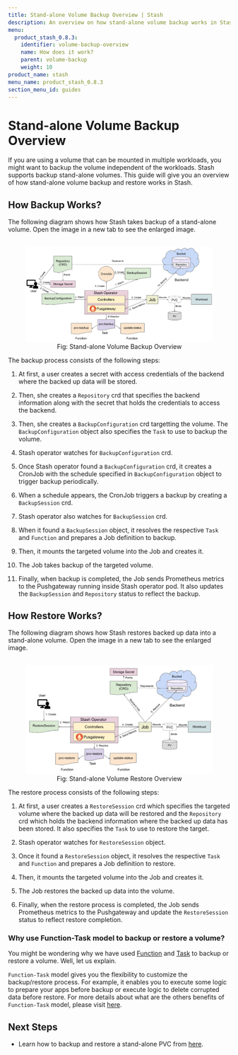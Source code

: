 ```yaml
---
title: Stand-alone Volume Backup Overview | Stash
description: An overview on how stand-alone volume backup works in Stash.
menu:
  product_stash_0.8.3:
    identifier: volume-backup-overview
    name: How does it work?
    parent: volume-backup
    weight: 10
product_name: stash
menu_name: product_stash_0.8.3
section_menu_id: guides
---
```


# Stand-alone Volume Backup Overview

If you are using a volume that can be mounted in multiple workloads, you might want to backup the volume independent of the workloads. Stash supports backup stand-alone volumes. This guide will give you an overview of how stand-alone volume backup and restore works in Stash.

## How Backup Works?

The following diagram shows how Stash takes backup of a stand-alone volume. Open the image in a new tab to see the enlarged image.

<figure align="center">
  <img alt="Stand-alone Volume Backup Overview" src="/docs/images/guides/latest/volumes/volume_backup_overview.svg">
  <figcaption align="center">Fig: Stand-alone Volume Backup Overview</figcaption>
</figure>

The backup process consists of the following steps:

1. At first, a user creates a secret with access credentials of the backend where the backed up data will be stored.

2. Then, she creates a `Repository` crd that specifies the backend information along with the secret that holds the credentials to access the backend.

3. Then, she creates a `BackupConfiguration` crd targetting the volume. The `BackupConfiguration` object also specifies the `Task` to use to backup the volume.

4. Stash operator watches for `BackupConfiguration` crd.

5. Once Stash operator found a `BackupConfiguration` crd, it creates a CronJob with the schedule specified in  `BackupConfiguration` object to trigger backup periodically.

6. When a schedule appears, the CronJob triggers a backup by creating a `BackupSession` crd.

7. Stash operator also watches for `BackupSession` crd.

8. When it found a `BackupSession` object, it resolves the respective `Task` and `Function` and prepares a Job definition to backup.

9. Then, it mounts the targeted volume into the Job and creates it.

10. The Job takes backup of the targeted volume.

11. Finally, when backup is completed, the Job sends Prometheus metrics to the Pushgateway running inside Stash operator pod. It also updates the `BackupSession` and `Repository` status to reflect the backup.

## How Restore Works?

The following diagram shows how Stash restores backed up data into a stand-alone volume. Open the image in a new tab to see the enlarged image.

<figure align="center">
  <img alt="Stand-alone Volume Restore Overview" src="/docs/images/guides/latest/volumes/volume_restore_overview.svg">
  <figcaption align="center">Fig: Stand-alone Volume Restore Overview</figcaption>
</figure>

The restore process consists of the following steps:

1. At first, a user creates a `RestoreSession` crd which specifies the targeted volume where the backed up data will be restored and the `Repository` crd which holds the backend information where the backed up data has been stored. It also specifies the `Task` to use to restore the target.

2. Stash operator watches for `RestoreSession` object.

3. Once it found a `RestoreSession` object, it resolves the respective `Task` and `Function` and prepares a Job definition to restore.

4. Then, it mounts the targeted volume into the Job and creates it.

5. The Job restores the backed up data into the volume.

6. Finally, when the restore process is completed, the Job sends Prometheus metrics to the Pushgateway and update the `RestoreSession` status to reflect restore completion.

### Why use Function-Task model to backup or restore a volume?

You might be wondering why we have used [Function](/docs/concepts/crds/function.md) and [Task](/docs/concepts/crds/task.md) to backup or restore a volume. Well, let us explain.

`Function-Task` model gives you the flexibility to customize the backup/restore process. For example, it enables you to execute some logic to prepare your apps before backup or execute logic to delete corrupted data before restore. For more details about what are the others benefits of `Function-Task` model, please visit [here](/docs/concepts/crds/task.md##why-function-and-task).

## Next Steps

- Learn how to backup and restore a stand-alone PVC from [here](/docs/guides/latest/volumes/pvc.md).
